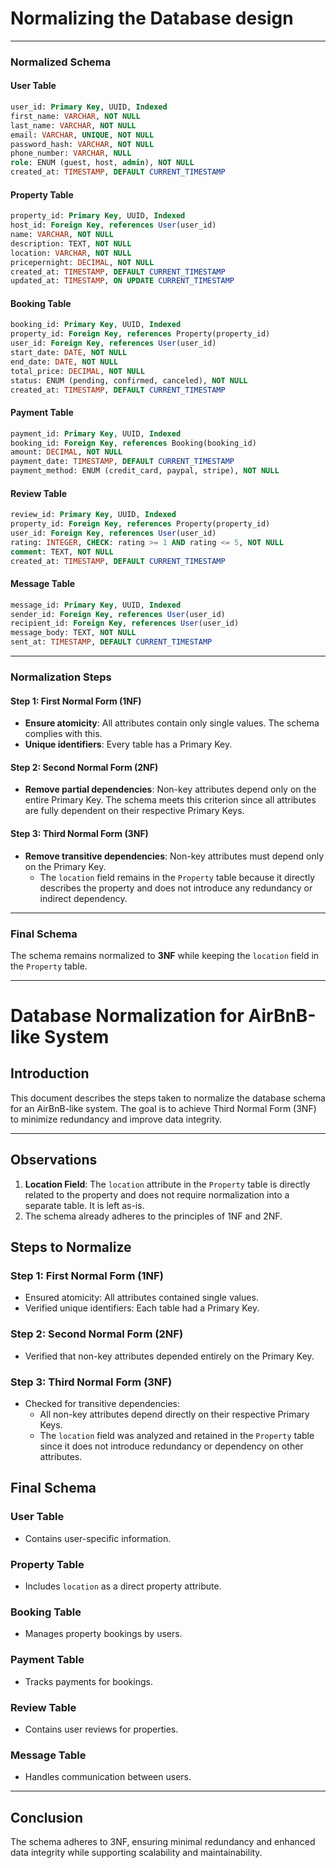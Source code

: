 # Normalizing the Database design
---

### **Normalized Schema**

#### **User Table**
```sql
user_id: Primary Key, UUID, Indexed
first_name: VARCHAR, NOT NULL
last_name: VARCHAR, NOT NULL
email: VARCHAR, UNIQUE, NOT NULL
password_hash: VARCHAR, NOT NULL
phone_number: VARCHAR, NULL
role: ENUM (guest, host, admin), NOT NULL
created_at: TIMESTAMP, DEFAULT CURRENT_TIMESTAMP
```

#### **Property Table**
```sql
property_id: Primary Key, UUID, Indexed
host_id: Foreign Key, references User(user_id)
name: VARCHAR, NOT NULL
description: TEXT, NOT NULL
location: VARCHAR, NOT NULL
pricepernight: DECIMAL, NOT NULL
created_at: TIMESTAMP, DEFAULT CURRENT_TIMESTAMP
updated_at: TIMESTAMP, ON UPDATE CURRENT_TIMESTAMP
```

#### **Booking Table**
```sql
booking_id: Primary Key, UUID, Indexed
property_id: Foreign Key, references Property(property_id)
user_id: Foreign Key, references User(user_id)
start_date: DATE, NOT NULL
end_date: DATE, NOT NULL
total_price: DECIMAL, NOT NULL
status: ENUM (pending, confirmed, canceled), NOT NULL
created_at: TIMESTAMP, DEFAULT CURRENT_TIMESTAMP
```

#### **Payment Table**
```sql
payment_id: Primary Key, UUID, Indexed
booking_id: Foreign Key, references Booking(booking_id)
amount: DECIMAL, NOT NULL
payment_date: TIMESTAMP, DEFAULT CURRENT_TIMESTAMP
payment_method: ENUM (credit_card, paypal, stripe), NOT NULL
```

#### **Review Table**
```sql
review_id: Primary Key, UUID, Indexed
property_id: Foreign Key, references Property(property_id)
user_id: Foreign Key, references User(user_id)
rating: INTEGER, CHECK: rating >= 1 AND rating <= 5, NOT NULL
comment: TEXT, NOT NULL
created_at: TIMESTAMP, DEFAULT CURRENT_TIMESTAMP
```

#### **Message Table**
```sql
message_id: Primary Key, UUID, Indexed
sender_id: Foreign Key, references User(user_id)
recipient_id: Foreign Key, references User(user_id)
message_body: TEXT, NOT NULL
sent_at: TIMESTAMP, DEFAULT CURRENT_TIMESTAMP
```

---

### **Normalization Steps**

#### **Step 1: First Normal Form (1NF)**
- **Ensure atomicity**: All attributes contain only single values. The schema complies with this.
- **Unique identifiers**: Every table has a Primary Key.

#### **Step 2: Second Normal Form (2NF)**
- **Remove partial dependencies**: Non-key attributes depend only on the entire Primary Key. The schema meets this criterion since all attributes are fully dependent on their respective Primary Keys.

#### **Step 3: Third Normal Form (3NF)**
- **Remove transitive dependencies**: Non-key attributes must depend only on the Primary Key. 
  - The `location` field remains in the `Property` table because it directly describes the property and does not introduce any redundancy or indirect dependency.

---

### **Final Schema**
The schema remains normalized to **3NF** while keeping the `location` field in the `Property` table.

---

# Database Normalization for AirBnB-like System

## Introduction
This document describes the steps taken to normalize the database schema for an AirBnB-like system. The goal is to achieve Third Normal Form (3NF) to minimize redundancy and improve data integrity.

---

## Observations
1. **Location Field**: The `location` attribute in the `Property` table is directly related to the property and does not require normalization into a separate table. It is left as-is.
2. The schema already adheres to the principles of 1NF and 2NF.


## Steps to Normalize

### Step 1: First Normal Form (1NF)
- Ensured atomicity: All attributes contained single values.
- Verified unique identifiers: Each table had a Primary Key.

### Step 2: Second Normal Form (2NF)
- Verified that non-key attributes depended entirely on the Primary Key.

### Step 3: Third Normal Form (3NF)
- Checked for transitive dependencies:
  - All non-key attributes depend directly on their respective Primary Keys.
  - The `location` field was analyzed and retained in the `Property` table since it does not introduce redundancy or dependency on other attributes.


## Final Schema
### User Table
- Contains user-specific information.

### Property Table
- Includes `location` as a direct property attribute.

### Booking Table
- Manages property bookings by users.

### Payment Table
- Tracks payments for bookings.

### Review Table
- Contains user reviews for properties.

### Message Table
- Handles communication between users.

---

## Conclusion
The schema adheres to 3NF, ensuring minimal redundancy and enhanced data integrity while supporting scalability and maintainability.